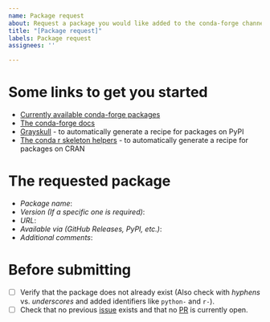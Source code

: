 ```yaml
---
name: Package request
about: Request a package you would like added to the conda-forge channel
title: "[Package request]"
labels: Package request
assignees: ''

---
```


<!-- Use this template if you would like to have a new package added to conda-forge.
As we are all volunteers here, please note though that we cannot always accommodate your request but encourage you to try to submit the package yourself.

Some information on how to get started with adding a package can be found in the conda-forge docs, linked below.
Please also note, that you do not need to be the original maintainer of the package to add it to conda forge.
Finally, don't hesitate to create an initial PR and we'll be happy to help you from there.
-->
# Some links to get you started
- [Currently available conda-forge packages](https://conda-forge.org/feedstock-outputs/)
- [The conda-forge docs](https://conda-forge.org/#add_recipe)
- [Grayskull](https://github.com/conda-incubator/grayskull) - to automatically generate a recipe for packages on PyPI
- [The conda r skeleton helpers](https://github.com/bgruening/conda_r_skeleton_helper) - to automatically generate a recipe for packages on CRAN

# The requested package

- _Package name_:
- _Version (If a specific one is required)_:
- _URL_:
- _Available via (GitHub Releases, PyPI, etc.)_:
- _Additional comments_:

# Before submitting
- [ ] Verify that the package does not already exist (Also check with _hyphens_ vs. _underscores_ and added identifiers like `python-` and `r-`).
- [ ] Check that no previous [issue](https://github.com/conda-forge/staged-recipes/issues) exists and that no [PR](https://github.com/conda-forge/staged-recipes/pulls) is currently open. 
